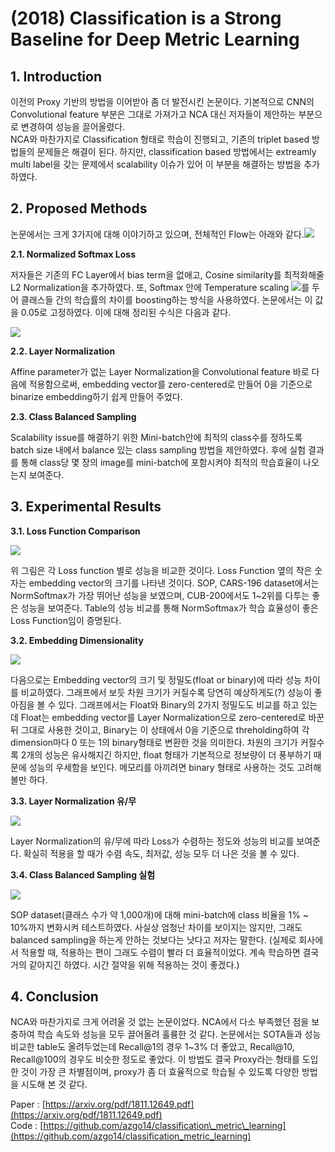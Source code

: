 # \(2018\) Classification is a Strong Baseline for Deep Metric Learning

## 1. Introduction

이전의 Proxy 기반의 방법을 이어받아 좀 더 발전시킨 논문이다. 기본적으로 CNN의 Convolutional feature 부분은 그대로 가져가고 NCA 대신 저자들이 제안하는 부분으로 변경하여 성능을 끌어올렸다.  
NCA와 마찬가지로 Classification 형태로 학습이 진행되고, 기존의 triplet based 방법들의 문제들은 해결이 된다. 하지만, classification based 방법에서는 extreamly multi label을 갖는 문제에서 scalability 이슈가 있어 이 부분을 해결하는 방법을 추가하였다.

## 2. Proposed Methods

논문에서는 크게 3가지에 대해 이야기하고 있으며, 전체적인 Flow는 아래와 같다.![](https://bgparkloop.github.io/assets/images/proxy_10.PNG)

**2.1. Normalized Softmax Loss**

저자들은 기존의 FC Layer에서 bias term을 없애고, Cosine similarity를 최적화해줄 L2 Normalization을 추가하였다. 또, Softmax 안에 Temperature scaling ![](http://latex.codecogs.com/png.latex?\dpi{100}\bg_white%20\sigma)를 두어 클래스들 간의 학습률의 차이를 boosting하는 방식을 사용하였다. 논문에서는 이 값을 0.05로 고정하였다. 이에 대해 정리된 수식은 다음과 같다.

![](http://latex.codecogs.com/png.latex?\dpi{100}\bg_white%20L_{Norm}%20=%20-\log%28\frac{\exp%28x^T%20p_y%20/%20\sigma%29}{%20\sum_{z\in{Z}}\exp%28x^T%20p_z%20/%20\sigma%29}%29)

**2.2. Layer Normalization**

Affine parameter가 없는 Layer Normalization을 Convolutional feature 바로 다음에 적용함으로써, embedding vector를 zero-centered로 만들어 0을 기준으로 binarize embedding하기 쉽게 만들어 주었다.

**2.3. Class Balanced Sampling**

Scalability issue를 해결하기 위한 Mini-batch안에 최적의 class수를 정하도록 batch size 내에서 balance 있는 class sampling 방법을 제안하였다. 후에 실험 결과를 통해 class당 몇 장의 image를 mini-batch에 포함시켜야 최적의 학습효율이 나오는지 보여준다.

## 3. Experimental Results

**3.1. Loss Function Comparison**

![](https://bgparkloop.github.io/assets/images/proxy_12.PNG)

위 그림은 각 Loss function 별로 성능을 비교한 것이다. Loss Function 옆의 작은 숫자는 embedding vector의 크기를 나타낸 것이다. SOP, CARS-196 dataset에서는 NormSoftmax가 가장 뛰어난 성능을 보였으며, CUB-200에서도 1~2위를 다투는 좋은 성능을 보여준다. Table의 성능 비교를 통해 NormSoftmax가 학습 효율성이 좋은 Loss Function임이 증명된다.

**3.2. Embedding Dimensionality**

![](https://bgparkloop.github.io/assets/images/proxy_11.PNG)

다음으로는 Embedding vector의 크기 및 정밀도\(float or binary\)에 따라 성능 차이를 비교하였다. 그래프에서 보듯 차원 크기가 커질수록 당연히 예상하게도\(?\) 성능이 좋아짐을 볼 수 있다. 그래프에서는 Float와 Binary의 2가지 정밀도도 비교를 하고 있는데 Float는 embedding vector를 Layer Normalization으로 zero-centered로 바꾼 뒤 그대로 사용한 것이고, Binary는 이 상태에서 0을 기준으로 threholding하여 각 dimension마다 0 또는 1의 binary형태로 변환한 것을 의미한다. 차원의 크기가 커질수록 2개의 성능은 유사해지긴 하지만, float 형태가 기본적으로 정보량이 더 풍부하기 때문에 성능의 우세함을 보인다. 메모리를 아끼려면 binary 형태로 사용하는 것도 고려해 볼만 하다.

**3.3. Layer Normalization 유/무**

![](https://bgparkloop.github.io/assets/images/proxy_13.PNG)

Layer Normalization의 유/무에 따라 Loss가 수렴하는 정도와 성능의 비교를 보여준다. 확실히 적용을 할 때가 수렴 속도, 최저값, 성능 모두 더 나은 것을 볼 수 있다.

**3.4. Class Balanced Sampling 실험**

![](https://bgparkloop.github.io/assets/images/proxy_14.PNG)

SOP dataset\(클래스 수가 약 1,000개\)에 대해 mini-batch에 class 비율을 1% ~ 10%까지 변화시켜 테스트하였다. 사실상 엄청난 차이를 보이지는 않지만, 그래도 balanced sampling을 하는게 안하는 것보다는 낫다고 저자는 말한다. \(실제로 회사에서 적용할 때, 적용하는 편이 그래도 수렴이 빨라 더 효율적이었다. 계속 학습하면 결국 거의 같아지긴 하였다. 시간 절약을 위해 적용하는 것이 좋겠다.\)

## 4. Conclusion

NCA와 마찬가지로 크게 어려울 것 없는 논문이었다. NCA에서 다소 부족했던 점을 보충하여 학습 속도와 성능을 모두 끌어올려 훌륭한 것 같다. 논문에서는 SOTA들과 성능 비교한 table도 올려두었는데 Recall@1의 경우 1~3% 더 좋았고, Recall@10, Recall@100의 경우도 비슷한 정도로 좋았다. 이 방법도 결국 Proxy라는 형태를 도입한 것이 가장 큰 차별점이며, proxy가 좀 더 효율적으로 학습될 수 있도록 다양한 방법을 시도해 본 것 같다.

Paper : [https://arxiv.org/pdf/1811.12649.pdf](https://arxiv.org/pdf/1811.12649.pdf)  
Code : [https://github.com/azgo14/classification\_metric\_learning](https://github.com/azgo14/classification_metric_learning)

